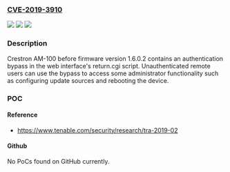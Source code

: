 ### [CVE-2019-3910](https://cve.mitre.org/cgi-bin/cvename.cgi?name=CVE-2019-3910)
![](https://img.shields.io/static/v1?label=Product&message=Crestron%20AM-100%20Before%201.6.0.2&color=blue)
![](https://img.shields.io/static/v1?label=Version&message=n%2Fa&color=blue)
![](https://img.shields.io/static/v1?label=Vulnerability&message=Authentication%20Bypass&color=brighgreen)

### Description

Crestron AM-100 before firmware version 1.6.0.2 contains an authentication bypass in the web interface's return.cgi script. Unauthenticated remote users can use the bypass to access some administrator functionality such as configuring update sources and rebooting the device.

### POC

#### Reference
- https://www.tenable.com/security/research/tra-2019-02

#### Github
No PoCs found on GitHub currently.

